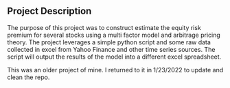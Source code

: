 ## Project Description
The purpose of this project was to construct estimate the equity risk premium for several stocks using a multi factor model and arbitrage pricing theory. The project leverages a simple python script and some raw data collected in excel from Yahoo Finance and other time series sources. The script will output the results of the model into a different excel spreadsheet.

This was an older project of mine. I returned to it in 1/23/2022 to update and clean the repo.
